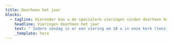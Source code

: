 ```yaml
---
title: Doorheen het jaar
blocks:
  - tagline: Hieronder kan u de specialere vieringen vinden doorheen het werkjaar.
    headline: Vieringen doorheen het jaar
    text: " Iedere zondag is er een viering om 10 u in onze kerk (tenzij anders vermeld hieronder). We ontmoeten u graag tijdens deze vieringen:\n\n**10/9/2023** Familieviering: Startviering werkjaar - Voor de viering: ontbijt (met [inschrijving](https://forms.gle/cgiym1okWuytMPDUA)!)\n\n**2/10/2022 Franciscusfeest:** Feestelijke viering van onze parochie. De viering wordt opgeluisterd door het Franciscuskoor en ensemble. Aansluitend bieden we u graag een receptie aan in de parochiezaal. Tijdens deze viering gedenken we onze overleden pastoor: Marcel Doms\n\n**9/10/2022** **Dag van de chronisch zieken**: Viering in samenwerking met Samana. \n\n**1/11/2022 Allerheiligen**: Gedachtenisviering overledenen afgelopen jaar. Viering opgeluisterd door Franciscuskoor en ensemble.\n\n**27/11/2022:** 1ste\_zondag van de Advent -  **Familieviering** met speciale aandacht voor onze vormelingen: Naamopgave vormsel\n\n**4/12/2022:** 2de zondag van de Advent\n\n**11/12/2022:** 3de zondag van de Advent\n\n**18/12/2022:** 4de zondag van de Advent \n\n**24/12/2022 Kerstavond**: Kerstwake om 16 u: Familieviering voor groot en klein\n\n**25/12/2022 Kerstdag**: Feestelijke viering om 10 u opgeluisterd door het koor Blij Rondeel\n\n**26/12/2022: 2de\_Kerstdag**: Feestelijke viering met orgel en samenzang\n\n**1/1/2023**: Maria Moeder Gods:  We starten het nieuwe jaar met een viering om 10 u met orgel en samenzang\n\n**8/1/2023**: Driekoningenviering met aansluitend een toast op het nieuwe jaar.\n\n**5/2/2023: Familieviering** met speciale aandacht voor de eerste communicanten (Naamopgave)\n\n**22/2/2023**: Aswoensdagviering gaat door in de pastorale Zone KesseLinde (plaats volgt later)\n\n**26/2/2023:** 1ste\_zondag van de vasten in het teken van Broederlijk delen\n\n**5/3/2023:** 2de\_zondag van de vasten: Familieviering met kruisoplegging voor onze vormelingen. Viering staat ook in het teken van Broederlijk Delen\n\n**12/3/2023:** 3de\_zondag van de vasten in het teken van Broederlijk delen\n\n**19/3/2023:** 4de\_zondag van de vasten in het teken van Broederlijk delen\n\n**26/3/2023:** 5de\_zondag van de vasten in het teken van Broederlijk delen\n\n**2/4/2023 Palmzondag**: Feestelijke viering met wijding van de palmtakken. Viering opgeluisterd door het Franciscuskoor en ensemble\n\n**6/4/2023 Witte Donderdag**: \n\n15 u Witte Donderdagviering voor de leden van Samana\n\n20 u Witte donderdagviering gaat door in de pastorale Zone KesseLinde\n\n**7/4/2023 Goede Vrijdag**\n\n15 u Kruisweg\n\n20 u Goede vrijdagviering\n\n**8/4/2023 Paaswake** om 20 u: Familieviering met eerste communicanten en vormelingen; viering opgeluisterd door het Franciscuskoor en ensemble.\n\n**9/4/2023 Paasdag:** Feestelijke viering om 10 u opgeluisterd door het koor Blij Rondeel\n\n**10/4/2023 Paasmaandagviering**: Viering om 10 u opgeluisterd met orgel en samenzang\n\n**23/4/2023 Familieviering**: Brodenviering met speciale aandacht voor onze eerste communiecanten\n\n**14/5/2023 Vormselviering** in de Sint-Franciscusparochie in samenwerking met Sint-Antoniusparochie\n\n**18/5/2023 OHHemelvaart:** Eerste communieviering om 10 u opgeluisterd door het muziekensemble van onze parochie.\n\n**28/5/2023 Pinksteren**: Feestelijke viering opgeluisterd door het Franciscuskoor en ensemble\n\n**29/5/2023 Pinkstermaandag:** Rustige viering met orgel en samenzang om 10 u\n\n**25/6/2023:** Slotviering werkjaar met aansluitend receptie. Viering opgeluisterd door muziekensemble van de parochie.\n\n**15/8/2023 OLV Hemelvaart:** Feestelijke viering om 10 u opgeluisterd door het Franciscuskoor\n\n\_\n"
    _template: hero
---
```



